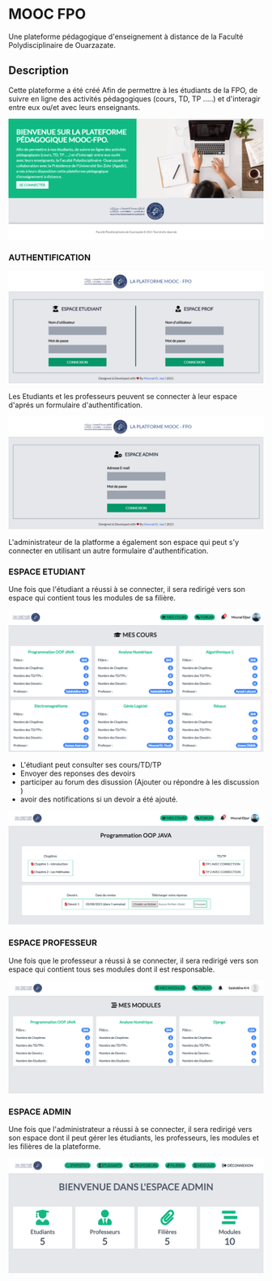 # MOOC FPO
Une plateforme pédagogique d'enseignement à distance de la Faculté Polydisciplinaire de Ouarzazate.

## Description
Cette plateforme a été créé Afin de permettre à les étudiants de la FPO, de suivre en ligne des activités pédagogiques (cours, TD, TP …..) et d'interagir entre eux ou/et avec leurs enseignants.

![](Github_Images/homepage.png)

### AUTHENTIFICATION

![](Github_Images/authpage.png)

Les Etudiants et les professeurs peuvent se connecter à leur espace d'aprés un formulaire d'authentification.

![](Github_Images/adminauth.png)

L'administrateur de la platforme a également son espace qui peut s'y connecter en utilisant un autre formulaire d'authentification.

### ESPACE ETUDIANT

Une fois que l'étudiant a réussi à se connecter, il sera redirigé vers son espace qui contient tous les modules de sa filière.

![](Github_Images/coursetudiant.png)

* L'étudiant peut consulter ses cours/TD/TP 
* Envoyer des reponses des devoirs
* participer au forum des disussion (Ajouter ou répondre à les discussion )
* avoir des notifications si un devoir a été ajouté.

![](Github_Images/cours.png)


### ESPACE PROFESSEUR

Une fois que le professeur a réussi à se connecter, il sera redirigé vers son espace qui contient tous ses modules dont il est responsable.

![](Github_Images/modulesprof.png)

### ESPACE ADMIN

Une fois que l'administrateur a réussi à se connecter, il sera redirigé vers son espace dont il peut gérer les étudiants, les professeurs, les modules et les filières de la plateforme.

![](Github_Images/dashboard.png)
